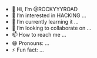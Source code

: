 - 👋 Hi, I’m @ROCKYYYROAD
- 👀 I’m interested in HACKING ...
- 🌱 I’m currently learning it ...
- 💞️ I’m looking to collaborate on ...
- 📫 How to reach me ...
- 😄 Pronouns: ...
- ⚡ Fun fact: ...

<!---
ROCKYYYROAD/ROCKYYYROAD is a ✨ special ✨ repository because its `README.md` (this file) appears on your GitHub profile.
You can click the Preview link to take a look at your changes.
--->
